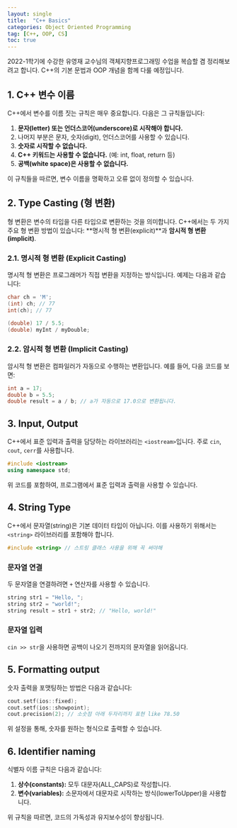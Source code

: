 ```yaml
---
layout: single
title:  "C++ Basics"
categories: Object Oriented Programming
tag: [C++, OOP, CS]
toc: true
---
```

2022-1학기에 수강한 유영재 교수님의 객체지향프로그래밍 수업을 복습할 겸 정리해보려고 합니다.
C++의 기본 문법과 OOP 개념을 함께 다룰 예정입니다.

## 1. C++ 변수 이름

C++에서 변수를 이름 짓는 규칙은 매우 중요합니다. 다음은 그 규칙들입니다:

1. **문자(letter) 또는 언더스코어(underscore)로 시작해야 합니다.**
2. 나머지 부분은 문자, 숫자(digit), 언더스코어를 사용할 수 있습니다.
3. **숫자로 시작할 수 없습니다.**
4. **C++ 키워드는 사용할 수 없습니다.** (예: int, float, return 등)
5. **공백(white space)은 사용할 수 없습니다.**

이 규칙들을 따르면, 변수 이름을 명확하고 오류 없이 정의할 수 있습니다.

## 2. Type Casting (형 변환)

형 변환은 변수의 타입을 다른 타입으로 변환하는 것을 의미합니다. C++에서는 두 가지 주요 형 변환 방법이 있습니다: **명시적 형 변환(explicit)**과 **암시적 형 변환(implicit)**.

### 2.1. 명시적 형 변환 (Explicit Casting)

명시적 형 변환은 프로그래머가 직접 변환을 지정하는 방식입니다. 예제는 다음과 같습니다:

```cpp
char ch = 'M';
(int) ch; // 77
int(ch); // 77

(double) 17 / 5.5;
(double) myInt / myDouble;
```

### 2.2. 암시적 형 변환 (Implicit Casting)

암시적 형 변환은 컴파일러가 자동으로 수행하는 변환입니다. 예를 들어, 다음 코드를 보면:

```cpp
int a = 17;
double b = 5.5;
double result = a / b; // a가 자동으로 17.0으로 변환됩니다.
```

## 3. Input, Output

C++에서 표준 입력과 출력을 담당하는 라이브러리는 `<iostream>`입니다. 주로 `cin`, `cout`, `cerr`를 사용합니다.

```cpp
#include <iostream>
using namespace std;
```

위 코드를 포함하여, 프로그램에서 표준 입력과 출력을 사용할 수 있습니다.

## 4. String Type

C++에서 문자열(string)은 기본 데이터 타입이 아닙니다. 이를 사용하기 위해서는 `<string>` 라이브러리를 포함해야 합니다.

```cpp
#include <string> // 스트링 클래스 사용을 위해 꼭 써야해
```

### 문자열 연결

두 문자열을 연결하려면 `+` 연산자를 사용할 수 있습니다.

```cpp
string str1 = "Hello, ";
string str2 = "world!";
string result = str1 + str2; // "Hello, world!"
```

### 문자열 입력

`cin >> str`을 사용하면 공백이 나오기 전까지의 문자열을 읽어옵니다.

## 5. Formatting output

숫자 출력을 포맷팅하는 방법은 다음과 같습니다:

```cpp
cout.setf(ios::fixed);
cout.setf(ios::showpoint);
cout.precision(2); // 소숫점 아래 두자리까지 표현 like 78.50
```

위 설정을 통해, 숫자를 원하는 형식으로 출력할 수 있습니다.

## 6. Identifier naming

식별자 이름 규칙은 다음과 같습니다:

1. **상수(constants):** 모두 대문자(ALL_CAPS)로 작성합니다.
2. **변수(variables):** 소문자에서 대문자로 시작하는 방식(lowerToUpper)을 사용합니다.

위 규칙을 따르면, 코드의 가독성과 유지보수성이 향상됩니다.